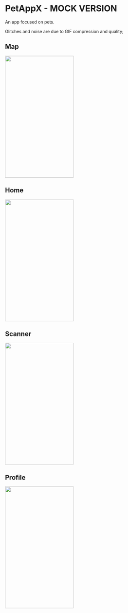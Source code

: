 # PetAppX - MOCK VERSION
An app focused on pets.

Glitches and noise are due to GIF compression and quality;

## Map 
<img src="https://github.com/LucasTempass/PetAppX/blob/master/GIFS/20200724_192501.gif" width="225" height="400" />

## Home 
<img src="https://github.com/LucasTempass/PetAppX/blob/master/GIFS/20200724_191602.gif" width="225" height="400" />

## Scanner 
<img src="https://github.com/LucasTempass/PetAppX/blob/master/GIFS/20200724_192756.gif" width="225" height="400" />

## Profile 
<img src="https://github.com/LucasTempass/PetAppX/blob/master/GIFS/20200724_193237.gif" width="225" height="400" />
